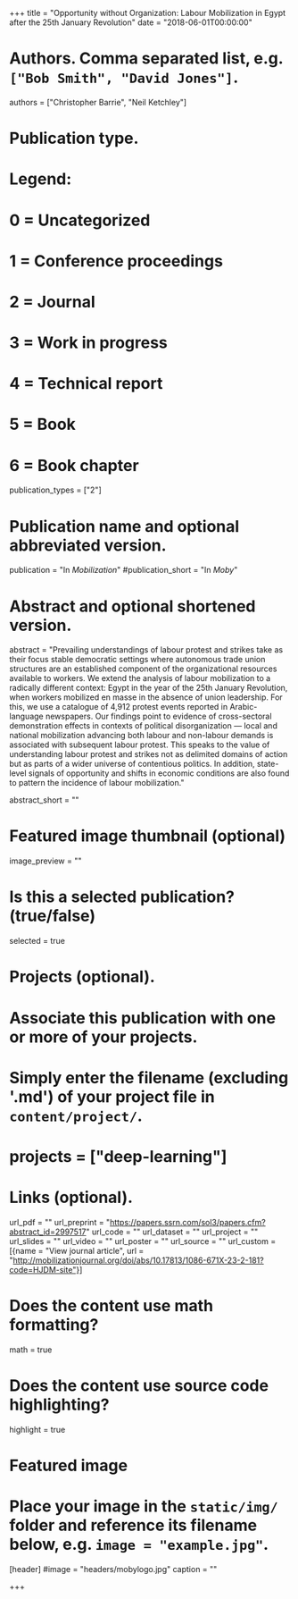 +++
title = "Opportunity without Organization: Labour Mobilization in Egypt after the 25th January Revolution"
date = "2018-06-01T00:00:00"

# Authors. Comma separated list, e.g. `["Bob Smith", "David Jones"]`.
authors = ["Christopher Barrie", "Neil Ketchley"]

# Publication type.
# Legend:
# 0 = Uncategorized
# 1 = Conference proceedings
# 2 = Journal
# 3 = Work in progress
# 4 = Technical report
# 5 = Book
# 6 = Book chapter
publication_types = ["2"]

# Publication name and optional abbreviated version.
publication = "In *Mobilization*"
#publication_short = "In *Moby*"

# Abstract and optional shortened version.
abstract = "Prevailing understandings of labour protest and strikes take as their focus stable democratic settings where autonomous trade union structures are an established component of the organizational resources available to workers. We extend the analysis of labour mobilization to a radically different context: Egypt in the year of the 25th January Revolution, when workers mobilized en masse in the absence of union leadership. For this, we use a catalogue of 4,912 protest events reported in Arabic-language newspapers. Our findings point to evidence of cross-sectoral demonstration effects in contexts of political disorganization — local and national mobilization advancing both labour and non-labour demands is associated with subsequent labour protest. This speaks to the value of understanding labour protest and strikes not as delimited domains of action but as parts of a wider universe of contentious politics. In addition, state-level signals of opportunity and shifts in economic conditions are also found to pattern the incidence of labour mobilization."

abstract_short = ""

# Featured image thumbnail (optional)
image_preview = ""

# Is this a selected publication? (true/false)
selected = true

# Projects (optional).
#   Associate this publication with one or more of your projects.
#   Simply enter the filename (excluding '.md') of your project file in `content/project/`.
# projects = ["deep-learning"]

# Links (optional).
url_pdf = ""
url_preprint = "https://papers.ssrn.com/sol3/papers.cfm?abstract_id=2997517"
url_code = ""
url_dataset = ""
url_project = ""
url_slides = ""
url_video = ""
url_poster = ""
url_source = ""
url_custom = [{name = "View journal article", url = "http://mobilizationjournal.org/doi/abs/10.17813/1086-671X-23-2-181?code=HJDM-site"}]

# Does the content use math formatting?
math = true

# Does the content use source code highlighting?
highlight = true

# Featured image
# Place your image in the `static/img/` folder and reference its filename below, e.g. `image = "example.jpg"`.
[header]
#image = "headers/mobylogo.jpg"
caption = ""

+++
